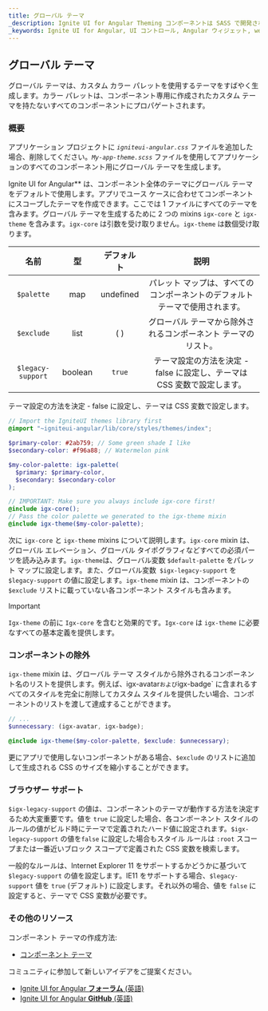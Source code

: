 ```yaml
---
title: グローバル テーマ
_description: Ignite UI for Angular Theming コンポーネントは SASS で開発されます。使用が簡単な API は単一のコンポーネント、複数のコンポーネント、またはスイート全体のスタイル変更を適用できます。
_keywords: Ignite UI for Angular, UI コントロール, Angular ウィジェット, web ウィジェット, UI ウィジェット, Angular, ネイティブ Angular コンポーネント スイート, ネイティブ Angular コントロール, ネイティブ Angular コンポーネント ライブラリ, ネイティブ Angular コンポーネント, Angular Theming コンポーネント, Angular テーマ
---
```


## グローバル テーマ
<div class="highlight">グローバル テーマは、カスタム カラー パレットを使用するテーマをすばやく生成します。カラー パレットは、コンポーネント専用に作成されたカスタム テーマを持たないすべてのコンポーネントにプロパゲートされます。</div>
<div class="divider"></div>

### 概要
アプリケーション プロジェクトに _`igniteui-angular.css`_ ファイルを追加した場合、削除してください。_`My-app-theme.scss`_ ファイルを使用してアプリケーションのすべてのコンポーネント用にグローバル テーマを生成します。

Ignite UI for Angular** は、コンポーネント全体のテーマにグローバル テーマをデフォルトで使用します。アプリでユース ケースに合わせてコンポーネントにスコープしたテーマを作成できます。ここでは 1 ファイルにすべてのテーマを含みます。グローバル テーマを生成するために 2 つの mixins `igx-core` と `igx-theme` を含みます。`igx-core` は引数を受け取りません。`igx-theme` は数個受け取ります。

| 名前              |  型   | デフォルト            | 説明                                                                           |
| :---------------: | :-----: | :---------------:  | :-----------------------------------------------------------------------------------: |
| `$palette`        | map     | undefined          | パレット マップは、すべてのコンポーネントのデフォルト テーマで使用されます。             |
| `$exclude`        | list    | ( )                | グローバル テーマから除外されるコンポーネント テーマのリスト。                     |
| `$legacy-support` | boolean | `true`             | テーマ設定の方法を決定 - false に設定し、テーマは CSS 変数で設定します。 |

<div class="divider"></div>

テーマ設定の方法を決定 - false に設定し、テーマは CSS 変数で設定します。

```scss
// Import the IgniteUI themes library first
@import "~igniteui-angular/lib/core/styles/themes/index";

$primary-color: #2ab759; // Some green shade I like
$secondary-color: #f96a88; // Watermelon pink

$my-color-palette: igx-palette(
  $primary: $primary-color,
  $secondary: $secondary-color
);

// IMPORTANT: Make sure you always include igx-core first!
@include igx-core();
// Pass the color palette we generated to the igx-theme mixin
@include igx-theme($my-color-palette);
```

次に `igx-core` と `igx-theme` mixins について説明します。`igx-core` mixin は、グローバル エレベーション、グローバル タイポグラフィなどすべての必須パーツを読み込みます。`igx-theme`は、グローバル変数 `$default-palette` をパレット マップに設定します。また、グローバル変数` $igx-legacy-support` を `$legacy-support` の値に設定します。`igx-theme` mixin は、コンポーネントの `$exclude` リストに載っていない各コンポーネント スタイルも含みます。 

> [!IMPORTANT]
> `Igx-theme` の前に `Igx-core` を含むと効果的です。`Igx-core` は `igx-theme` に必要なすべての基本定義を提供します。

### コンポーネントの除外
<div class="divider--half"></div>

`igx-theme` mixin は、グローバル テーマ スタイルから除外されるコンポーネント名のリストを提供します。例えば、igx-avatar` および `igx-badge` に含まれるすべてのスタイルを完全に削除してカスタム スタイルを提供したい場合、コンポーネントのリストを渡して達成することができます。

```scss
// ...
$unnecessary: (igx-avatar, igx-badge);

@include igx-theme($my-color-palette, $exclude: $unnecessary);
```

更にアプリで使用しないコンポーネントがある場合、`$exclude` のリストに追加して生成される CSS のサイズを縮小することができます。

### ブラウザー サポート
<div class="divider--half"></div>

`$igx-legacy-support` の値は、コンポーネントのテーマが動作する方法を決定するため大変重要です。値を `true` に設定した場合、各コンポーネント スタイルのルールの値がビルド時にテーマで定義されたハード値に設定されます。`$igx-legacy-support` の値を`false` に設定した場合もスタイル ルールは `:root` スコープまたは一番近いブロック スコープで定義された CSS 変数を検索します。

一般的なルールは、Internet Explorer 11 をサポートするかどうかに基づいて `$legacy-support` の値を設定します。IE11 をサポートする場合、`$legacy-support` 値を `true` (デフォルト) に設定します。それ以外の場合、値を `false` に設定すると、テーマで CSS 変数が必要です。

### その他のリソース
<div class="divider--half"></div>

コンポーネント テーマの作成方法:

* [コンポーネント テーマ](./component-themes.md)

コミュニティに参加して新しいアイデアをご提案ください。

* [Ignite UI for Angular **フォーラム** (英語)](https://www.infragistics.com/community/forums/f/ignite-ui-for-angular)
* [Ignite UI for Angular **GitHub** (英語)](https://github.com/IgniteUI/igniteui-angular)